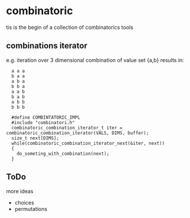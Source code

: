 # combinatoric

tis is the begin of a collection of combinatorics tools

## combinations iterator
e.g. iteration over 3 dimensional combination of value set {a,b} results in:
```
  a a a
  b a a
  a b a
  b b a
  a a b
  b a b
  a b b
  b b b
```

```
  #define COMBINTATORIC_IMPL
  #include "combinatori.h"
  combinatoric_combination_iterator_t iter = combinatoric_combination_iterator(VALS, DIMS, buffer);
  size_t next[DIMS];
  while(combinatoric_combination_iterator_next(&iter, next))
  {
    do_someting_with_combination(next);
  }
```

## ToDo
more ideas
- choices
- permutations
